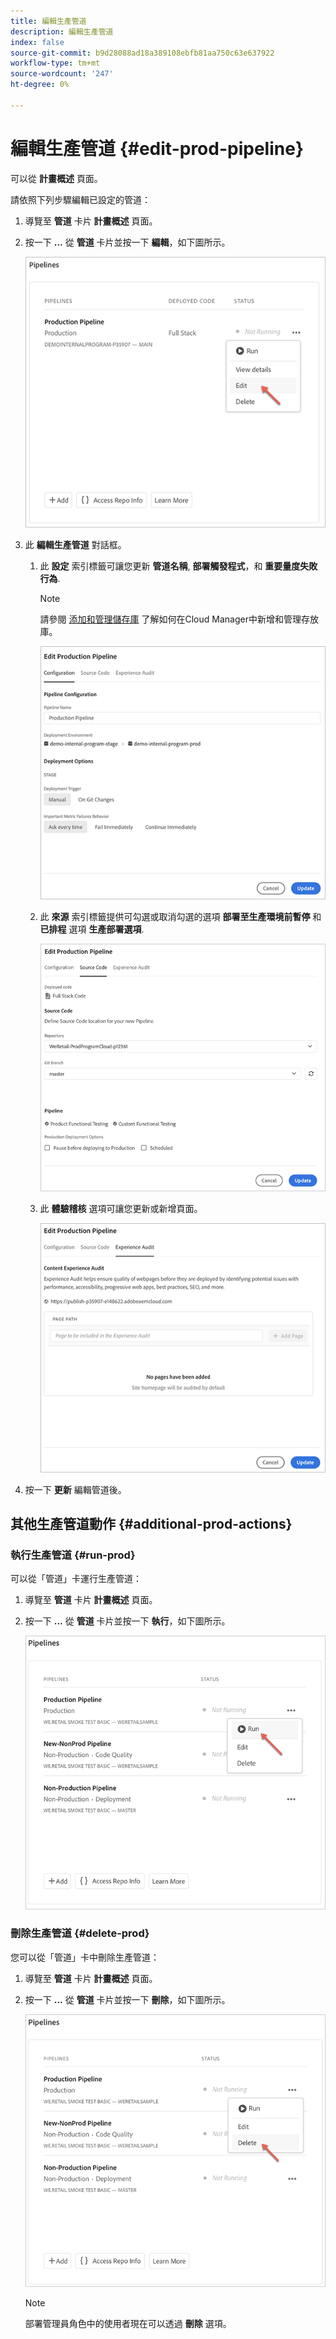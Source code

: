 ```yaml
---
title: 編輯生產管道
description: 編輯生產管道
index: false
source-git-commit: b9d28088ad18a389108ebfb81aa750c63e637922
workflow-type: tm+mt
source-wordcount: '247'
ht-degree: 0%

---
```



# 編輯生產管道 {#edit-prod-pipeline}

可以從 **計畫概述** 頁面。

請依照下列步驟編輯已設定的管道：

1. 導覽至 **管道** 卡片 **計畫概述** 頁面。

1. 按一下 **...** 從 **管道** 卡片並按一下 **編輯**，如下圖所示。

   ![](/help/implementing/cloud-manager/assets/configure-pipeline/pipeline-edit1.png)

1. 此 **編輯生產管道** 對話框。

   1. 此 **設定** 索引標籤可讓您更新 **管道名稱**, **部署觸發程式**，和 **重要量度失敗行為**.

      >[!NOTE]
      >請參閱 [添加和管理儲存庫](/help/implementing/cloud-manager/managing-code/cloud-manager-repositories.md) 了解如何在Cloud Manager中新增和管理存放庫。

      ![](/help/implementing/cloud-manager/assets/configure-pipeline/pipeline-edit2.png)


   1. 此 **來源** 索引標籤提供可勾選或取消勾選的選項 **部署至生產環境前暫停** 和 **已排程** 選項 **生產部署選項**.

      ![](/help/implementing/cloud-manager/assets/configure-pipeline/prod-pipeline-editnotier.png)

   1. 此 **體驗稽核** 選項可讓您更新或新增頁面。

      ![](/help/implementing/cloud-manager/assets/configure-pipeline/pipeline-edit4.png)

1. 按一下 **更新** 編輯管道後。

## 其他生產管道動作 {#additional-prod-actions}

### 執行生產管道 {#run-prod}

可以從「管道」卡運行生產管道：

1. 導覽至 **管道** 卡片 **計畫概述** 頁面。

1. 按一下 **...** 從 **管道** 卡片並按一下 **執行**，如下圖所示。

   ![](/help/implementing/cloud-manager/assets/configure-pipeline/prod-run.png)

### 刪除生產管道 {#delete-prod}

您可以從「管道」卡中刪除生產管道：

1. 導覽至 **管道** 卡片 **計畫概述** 頁面。

1. 按一下 **...** 從 **管道** 卡片並按一下 **刪除**，如下圖所示。

   ![](/help/implementing/cloud-manager/assets/configure-pipeline/prod-delete.png)

   >[!NOTE]
   >部署管理員角色中的使用者現在可以透過 **刪除** 選項。